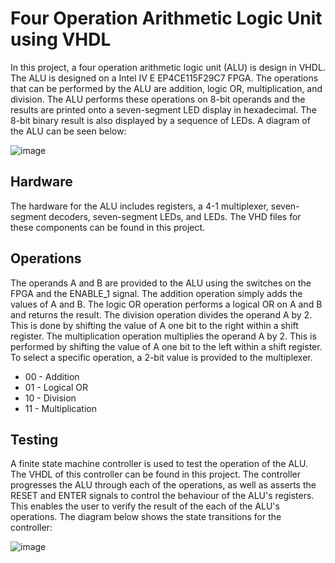 # Four Operation Arithmetic Logic Unit using VHDL

In this project, a four operation arithmetic logic unit (ALU) is design in VHDL. The ALU is designed on a Intel IV E EP4CE115F29C7 FPGA. The operations that can 
be performed by the ALU are addition, logic OR, multiplication, and division. The ALU performs these operations
on 8-bit operands and the results are printed onto a seven-segment LED display in hexadecimal. The 8-bit binary
result is also displayed by a sequence of LEDs. A diagram of the ALU can be seen below:

![image](https://user-images.githubusercontent.com/43174428/148951311-1af394ef-b0ab-4094-9b3f-3e753d594224.png)

## Hardware

The hardware for the ALU includes registers, a 4-1 multiplexer, seven-segment decoders, seven-segment LEDs, and LEDs. The VHD files for these components can be found in this project. 

## Operations

The operands A and B are provided to the ALU using the switches on the FPGA and the ENABLE_1 signal. The addition operation simply adds the values of A and B. The logic OR operation performs a logical OR on A and B and returns the result. The division operation  divides the operand A by 2. This is done by shifting the value of A one bit to the right within a shift register. The multiplication operation multiplies the operand A by 2. This is performed by shifting the value of A one bit to the left within a shift register. To select a specific operation, a 2-bit value is provided to the multiplexer. 

<ul>
  <li>00 - Addition</li>
  <li>01 - Logical OR</li>
  <li>10 - Division</li>
  <li>11 - Multiplication</li>
</ul>

## Testing

A finite state machine controller is used to test the operation of the ALU. The VHDL of this controller can be found in this project. The controller progresses the ALU through each of the operations, as well as asserts the RESET and ENTER signals to control the behaviour of the ALU's registers. This enables the user to verify the result of the each of the ALU's operations. The diagram below shows the state transitions for the controller:

![image](https://user-images.githubusercontent.com/43174428/148961665-32219474-1cd0-482a-9152-f607ce04bab2.png)


